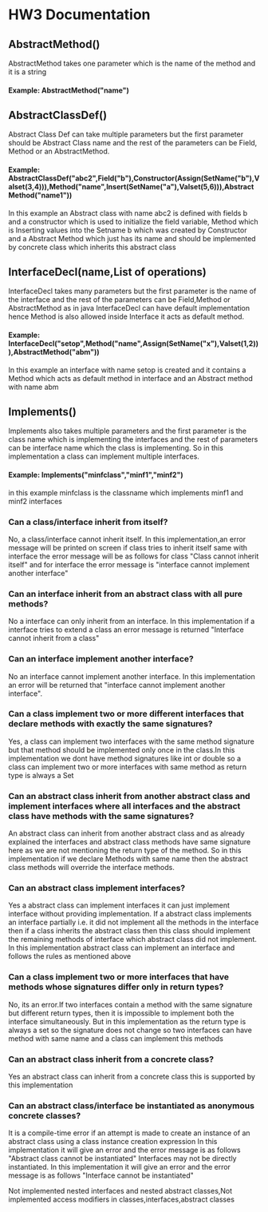 # HW3 Documentation

## AbstractMethod()
AbstractMethod takes one parameter which is the name of the method and it is a string
#### Example: AbstractMethod("name")

## AbstractClassDef()
Abstract Class Def can take multiple parameters but the first parameter should be Abstract Class name and the rest of the parameters can be Field, Method or an
AbstractMethod. 

#### Example: AbstractClassDef("abc2",Field("b"),Constructor(Assign(SetName("b"),Valset(3,4))),Method("name",Insert(SetName("a"),Valset(5,6))),AbstractMethod("name1"))
In this example an Abstract class with name abc2 is defined with fields b and a constructor which is used to initialize the field variable, Method which is Inserting values into the Setname b which was created by Constructor and a Abstract Method which just has its name and should be implemented by concrete class which 
inherits this abstract class

## InterfaceDecl(name,List of operations)
InterfaceDecl takes many parameters but the first parameter is the name of the interface and the rest of the parameters can be Field,Method or AbstractMethod
as in java InterfaceDecl can have default implementation hence Method is also allowed inside Interface it acts as default method.

#### Example: InterfaceDecl("setop",Method("name",Assign(SetName("x"),Valset(1,2))),AbstractMethod("abm"))
In this example an interface with name setop is created and it contains a Method which acts as default method in interface and an Abstract method with name abm

## Implements()
Implements also takes multiple parameters and the first parameter is the class name which is implementing the interfaces and the rest of parameters can be interface name which the class is implementing. So in this implementation a class can implement multiple interfaces.

#### Example: Implements("minfclass","minf1","minf2")
in this example minfclass is the classname which implements minf1 and minf2 interfaces

### Can a class/interface inherit from itself?
No, a class/interface cannot inherit itself. In this implementation,an error message will be printed on screen if class tries to inherit itself same with interface 
the error message will be as follows for class "Class cannot inherit itself" and for interface the error message is "interface cannot implement another interface"

### Can an interface inherit from an abstract class with all pure methods?
No a interface can only inherit from an interface. In this implementation if a interface tries to extend a class an error message is returned "Interface cannot inherit from a class"

### Can an interface implement another interface?
No an interface cannot implement another interface. In this implementation an error will be returned that "interface cannot implement another interface".

### Can a class implement two or more different interfaces that declare methods with exactly the same signatures?
Yes, a class can implement two interfaces with the same method signature but that method should be implemented only once in the class.In this implementation we dont have method signatures like int or double so a class can implement two or more interfaces with same method as return type is always a Set

### Can an abstract class inherit from another abstract class and implement interfaces where all interfaces and the abstract class have methods with the same signatures?
An abstract class can inherit from another abstract class and as already explained the interfaces and abstract class methods have same signature here as we are not mentioning the return type of the method. So in this implementation if we declare Methods with same name then the abstract class methods will override the interface
methods.

### Can an abstract class implement interfaces?
Yes a abstract class can implement interfaces it can just implement interface without providing implementation. If a abstract class implements an interface partially i.e. it did not implement all the methods in the interface then if a class inherits the abstract class then this class should implement the remaining methods of interface which abstract class did not implement.
In this implementation abstract class can implement an interface and follows the rules as mentioned above

### Can a class implement two or more interfaces that have methods whose signatures differ only in return types?
No, its an error.If two interfaces contain a method with the same signature but different return types, then it is impossible to implement both the interface simultaneously.
But in this implementation as the return type is always a set so the signature does not change so two interfaces can have method with same name and a class can implement this 
methods

### Can an abstract class inherit from a concrete class?
Yes an abstract class can inherit from a concrete class this is supported by this implementation
### Can an abstract class/interface be instantiated as anonymous concrete classes?
It is a compile-time error if an attempt is made to create an instance of an abstract class using a class instance creation expression
In this implementation it will give an error and the error message is as follows "Abstract class cannot be instantiated"
Interfaces may not be directly instantiated.
In this implementation it will give an error and the error message is as follows "Interface cannot be instantiated"

Not implemented nested interfaces and nested abstract classes,Not implemented access modifiers in classes,interfaces,abstract classes
